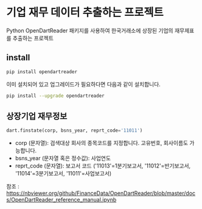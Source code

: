 # 기업 재무 데이터 추출하는 프로젝트
Python OpenDartReader 패키지를 사용하여 한국거래소에 상장된 기업의 재무제표를 추출하는 프로젝트

## install
```bash
pip install opendartreader
```
이미 설치되어 있고 업그레이드가 필요하다면 다음과 같이 설치합니다.
```bash
pip install --upgrade opendartreader 
```

## 상장기업 재무정보
```python
dart.finstate(corp, bsns_year, reprt_code='11011')
```
- corp (문자열): 검색대상 회사의 종목코드를 지정합니다. 고유번호, 회사이름도 가능합니다.
- bsns_year (문자열 혹은 정수값): 사업연도
- reprt_code (문자열): 보고서 코드 ('11013'=1분기보고서, '11012'=반기보고서, '11014'=3분기보고서, '11011'=사업보고서)


참조 : https://nbviewer.org/github/FinanceData/OpenDartReader/blob/master/docs/OpenDartReader_reference_manual.ipynb